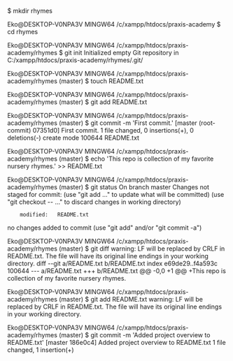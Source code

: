 $ mkdir rhymes

Eko@DESKTOP-V0NPA3V MINGW64 /c/xampp/htdocs/praxis-academy
$ cd rhymes

Eko@DESKTOP-V0NPA3V MINGW64 /c/xampp/htdocs/praxis-academy/rhymes
$ git init
Initialized empty Git repository in C:/xampp/htdocs/praxis-academy/rhymes/.git/

Eko@DESKTOP-V0NPA3V MINGW64 /c/xampp/htdocs/praxis-academy/rhymes (master)
$ touch README.txt

Eko@DESKTOP-V0NPA3V MINGW64 /c/xampp/htdocs/praxis-academy/rhymes (master)
$ git add README.txt

Eko@DESKTOP-V0NPA3V MINGW64 /c/xampp/htdocs/praxis-academy/rhymes (master)
$ git commit -m 'First commit.'
[master (root-commit) 07351d0] First commit.
 1 file changed, 0 insertions(+), 0 deletions(-)
 create mode 100644 README.txt

Eko@DESKTOP-V0NPA3V MINGW64 /c/xampp/htdocs/praxis-academy/rhymes (master)
$ echo 'This repo is collection of my favorite nursery rhymes.' >> README.txt

Eko@DESKTOP-V0NPA3V MINGW64 /c/xampp/htdocs/praxis-academy/rhymes (master)
$ git status
On branch master
Changes not staged for commit:
  (use "git add <file>..." to update what will be committed)
  (use "git checkout -- <file>..." to discard changes in working directory)

        modified:   README.txt

no changes added to commit (use "git add" and/or "git commit -a")

Eko@DESKTOP-V0NPA3V MINGW64 /c/xampp/htdocs/praxis-academy/rhymes (master)
$ git diff
warning: LF will be replaced by CRLF in README.txt.
The file will have its original line endings in your working directory.
diff --git a/README.txt b/README.txt
index e69de29..f4a593c 100644
--- a/README.txt
+++ b/README.txt
@@ -0,0 +1 @@
+This repo is collection of my favorite nursery rhymes.

Eko@DESKTOP-V0NPA3V MINGW64 /c/xampp/htdocs/praxis-academy/rhymes (master)
$ git add README.txt
warning: LF will be replaced by CRLF in README.txt.
The file will have its original line endings in your working directory.

Eko@DESKTOP-V0NPA3V MINGW64 /c/xampp/htdocs/praxis-academy/rhymes (master)
$ git commit -m 'Added project overview to README.txt'
[master 186e0c4] Added project overview to README.txt
 1 file changed, 1 insertion(+)
